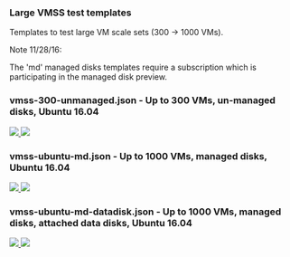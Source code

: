 ### Large VMSS test templates ###

Templates to test large VM scale sets (300 -> 1000 VMs).

Note 11/28/16: 

The 'md' managed disks templates require a subscription which is participating in the managed disk preview.

### vmss-300-unmanaged.json - Up to 300 VMs, un-managed disks, Ubuntu 16.04

<a href="https://portal.azure.com/#create/Microsoft.Template/uri/https%3A%2F%2Fraw.githubusercontent.com%2Fgbowerman%2Fazure-myriad%2Fmaster%2Fbigtest%2Fvmss-300-unmanaged.json" target="_blank">
    <img src="http://azuredeploy.net/deploybutton.png"/>
</a>
<a href="http://armviz.io/#/?load=https%3A%2F%2Fraw.githubusercontent.com%2Fgbowerman%2Fazure-myriad%2Fmaster%2Fbigtest%2Fvmss-300-unmanaged.json" target="_blank">
    <img src="http://armviz.io/visualizebutton.png"/>
</a>


### vmss-ubuntu-md.json - Up to 1000 VMs, managed disks, Ubuntu 16.04


<a href="https://portal.azure.com/#create/Microsoft.Template/uri/https%3A%2F%2Fraw.githubusercontent.com%2Fgbowerman%2Fazure-myriad%2Fmaster%2Fbigtest%2Fvmss-ubuntu-md.json" target="_blank">
    <img src="http://azuredeploy.net/deploybutton.png"/>
</a>
<a href="http://armviz.io/#/?load=https%3A%2F%2Fraw.githubusercontent.com%2Fgbowerman%2Fazure-myriad%2Fmaster%2Fbigtest%2Fvmss-ubuntu-md.json" target="_blank">
    <img src="http://armviz.io/visualizebutton.png"/>
</a>


### vmss-ubuntu-md-datadisk.json - Up to 1000 VMs, managed disks, attached data disks, Ubuntu 16.04


<a href="https://portal.azure.com/#create/Microsoft.Template/uri/https%3A%2F%2Fraw.githubusercontent.com%2Fgbowerman%2Fazure-myriad%2Fmaster%2Fbigtest%2Fvmss-ubuntu-md-datadisk.json" target="_blank">
    <img src="http://azuredeploy.net/deploybutton.png"/>
</a>
<a href="http://armviz.io/#/?load=https%3A%2F%2Fraw.githubusercontent.com%2Fgbowerman%2Fazure-myriad%2Fmaster%2Fbigtest%2Fvmss-ubuntu-md-datadisk.json" target="_blank">
    <img src="http://armviz.io/visualizebutton.png"/>
</a>


